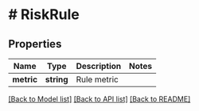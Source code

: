 # # RiskRule

## Properties

Name | Type | Description | Notes
------------ | ------------- | ------------- | -------------
**metric** | **string** | Rule metric |

[[Back to Model list]](../../README.md#models) [[Back to API list]](../../README.md#endpoints) [[Back to README]](../../README.md)
